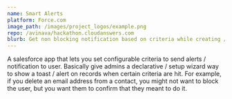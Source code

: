 ```yaml
---
name: Smart Alerts
platform: Force.com
image_path: /images/project_logos/example.png
repo: /avinava/hackathon.cloudanswers.com
blurb: Get non blocking notification based on criteria while creating / updating records.
---
```


A salesforce app that lets you set configurable criteria to send alerts / notification to user. Basically give admins a declarative / setup wizard way to show a toast / alert on records when certain criteria are hit. For example, if you delete an email address from a contact, you might not want to block the user, but you want them to confirm that they meant to do it.
